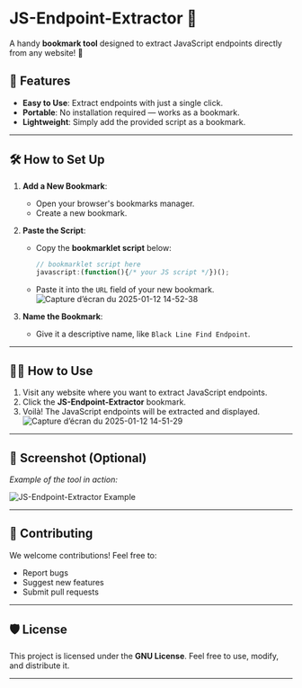 # JS-Endpoint-Extractor 📜

A handy **bookmark tool** designed to extract JavaScript endpoints directly from any website! 🚀

## 🌟 Features

- **Easy to Use**: Extract endpoints with just a single click.
- **Portable**: No installation required — works as a bookmark.
- **Lightweight**: Simply add the provided script as a bookmark.

---

## 🛠️ How to Set Up

1. **Add a New Bookmark**:
   - Open your browser's bookmarks manager.
   - Create a new bookmark.

2. **Paste the Script**:
   - Copy the **bookmarklet script** below:
     ```javascript
     // bookmarklet script here
     javascript:(function(){/* your JS script */})();
     ```
   - Paste it into the `URL` field of your new bookmark.
     ![Capture d’écran du 2025-01-12 14-52-38](https://github.com/user-attachments/assets/7e5bfd30-679c-48f3-b2f9-2253ddb22f5e)


3. **Name the Bookmark**:
   - Give it a descriptive name, like `Black Line Find Endpoint`.

---

## 🧑‍💻 How to Use

1. Visit any website where you want to extract JavaScript endpoints.
2. Click the **JS-Endpoint-Extractor** bookmark.
3. Voilà! The JavaScript endpoints will be extracted and displayed.
   ![Capture d’écran du 2025-01-12 14-51-29](https://github.com/user-attachments/assets/bf52c025-3d1e-4469-8a8c-e09a6933264b)


---

## 📸 Screenshot (Optional)

_Example of the tool in action:_

![JS-Endpoint-Extractor Example](https://via.placeholder.com/800x400?text=JS+Endpoint+Extractor)

---

## 🤝 Contributing

We welcome contributions! Feel free to:

- Report bugs
- Suggest new features
- Submit pull requests

---

## 🛡️ License

This project is licensed under the **GNU License**. Feel free to use, modify, and distribute it.

---
